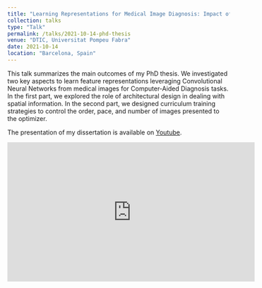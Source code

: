 ```yaml
---
title: "Learning Representations for Medical Image Diagnosis: Impact of Curriculum Training and Architectural Design"
collection: talks
type: "Talk"
permalink: /talks/2021-10-14-phd-thesis
venue: "DTIC, Universitat Pompeu Fabra"
date: 2021-10-14
location: "Barcelona, Spain"
---
```


This talk summarizes the main outcomes of my PhD thesis. We investigated two key aspects to learn feature representations leveraging Convolutional Neural Networks from medical images for Computer-Aided Diagnosis tasks. In the first part, we explored the role of architectural design in dealing with spatial information. In the second part, we designed curriculum training strategies to control the order, pace, and number of images presented to the optimizer.

The presentation of my dissertation is available on [Youtube](https://www.youtube.com/watch?v=RvlRW6g_7Co&ab_channel=AmeliaJim%C3%A9nezS%C3%A1nchez).

<iframe allow="accelerometer; autoplay; clipboard-write; encrypted-media; gyroscope; picture-in-picture" allowfullscreen="" frameborder="0" height="315" src="https://www.youtube.com/embed/RvlRW6g_7Co" title="YouTube video player" width="560"></iframe>